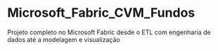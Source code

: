 # Microsoft_Fabric_CVM_Fundos
Projeto completo no Microsoft Fabric desde o ETL com engenharia de dados até a modelagem e visualização
